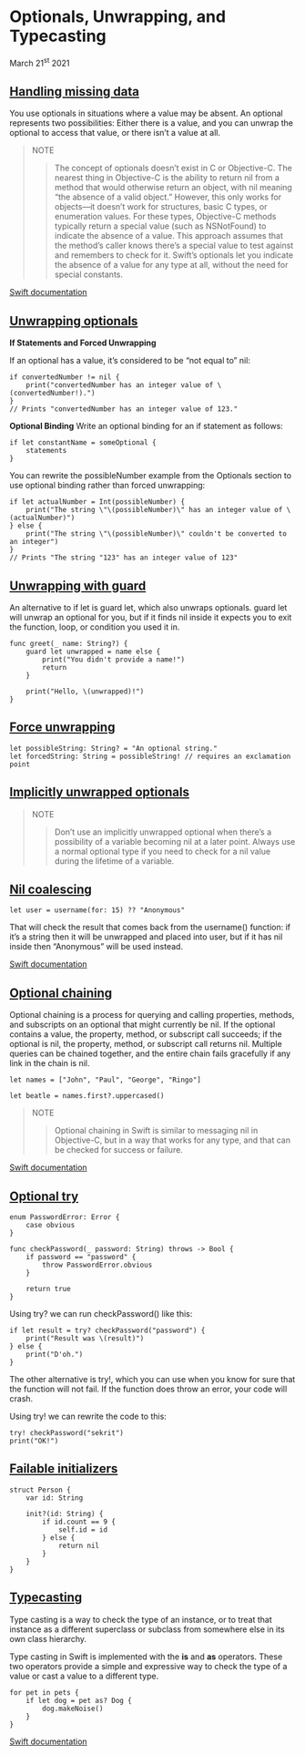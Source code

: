 # Optionals, Unwrapping, and Typecasting

March 21<sup>st</sup> 2021

## [Handling missing data](https://www.hackingwithswift.com/sixty/10/1/handling-missing-data)

You use optionals in situations where a value may be absent. An optional represents two possibilities: Either there is a value, and you can unwrap the optional to access that value, or there isn’t a value at all.

>NOTE
>>The concept of optionals doesn’t exist in C or Objective-C. The nearest thing in Objective-C is the ability to return nil from a method that would otherwise return an object, with nil meaning “the absence of a valid object.” However, this only works for objects—it doesn’t work for structures, basic C types, or enumeration values. For these types, Objective-C methods typically return a special value (such as NSNotFound) to indicate the absence of a value. This approach assumes that the method’s caller knows there’s a special value to test against and remembers to check for it. Swift’s optionals let you indicate the absence of a value for any type at all, without the need for special constants.

[Swift documentation](https://docs.swift.org/swift-book/LanguageGuide/TheBasics.html#ID330)

## [Unwrapping optionals](https://www.hackingwithswift.com/sixty/10/2/unwrapping-optionals)

**If Statements and Forced Unwrapping**
  
If an optional has a value, it’s considered to be “not equal to” nil:

~~~
if convertedNumber != nil {
    print("convertedNumber has an integer value of \(convertedNumber!).")
}
// Prints "convertedNumber has an integer value of 123."
~~~

**Optional Binding**
Write an optional binding for an if statement as follows:

~~~
if let constantName = someOptional {
    statements
}
~~~

You can rewrite the possibleNumber example from the Optionals section to use optional binding rather than forced unwrapping:

~~~
if let actualNumber = Int(possibleNumber) {
    print("The string \"\(possibleNumber)\" has an integer value of \(actualNumber)")
} else {
    print("The string \"\(possibleNumber)\" couldn't be converted to an integer")
}
// Prints "The string "123" has an integer value of 123"
~~~

## [Unwrapping with guard](https://www.hackingwithswift.com/sixty/10/3/unwrapping-with-guard)

An alternative to if let is guard let, which also unwraps optionals. guard let will unwrap an optional for you, but if it finds nil inside it expects you to exit the function, loop, or condition you used it in.

~~~
func greet(_ name: String?) {
    guard let unwrapped = name else {
        print("You didn't provide a name!")
        return
    }

    print("Hello, \(unwrapped)!")
}
~~~

## [Force unwrapping](https://www.hackingwithswift.com/sixty/10/4/force-unwrapping)

~~~
let possibleString: String? = "An optional string."
let forcedString: String = possibleString! // requires an exclamation point
~~~

## [Implicitly unwrapped optionals](https://www.hackingwithswift.com/sixty/10/5/implicitly-unwrapped-optionals)

>NOTE
>>Don’t use an implicitly unwrapped optional when there’s a possibility of a variable becoming nil at a later point. Always use a normal optional type if you need to check for a nil value during the lifetime of a variable.

## [Nil coalescing](https://www.hackingwithswift.com/sixty/10/6/nil-coalescing)

~~~
let user = username(for: 15) ?? "Anonymous"
~~~

That will check the result that comes back from the username() function: if it’s a string then it will be unwrapped and placed into user, but if it has nil inside then “Anonymous” will be used instead.

[Swift documentation](https://docs.swift.org/swift-book/LanguageGuide/TheBasics.html#ID330)

## [Optional chaining](https://www.hackingwithswift.com/sixty/10/7/optional-chaining)

Optional chaining is a process for querying and calling properties, methods, and subscripts on an optional that might currently be nil. If the optional contains a value, the property, method, or subscript call succeeds; if the optional is nil, the property, method, or subscript call returns nil. Multiple queries can be chained together, and the entire chain fails gracefully if any link in the chain is nil.

~~~
let names = ["John", "Paul", "George", "Ringo"]

let beatle = names.first?.uppercased()
~~~

>NOTE
>>Optional chaining in Swift is similar to messaging nil in Objective-C, but in a way that works for any type, and that can be checked for success or failure.

[Swift documentation](https://docs.swift.org/swift-book/LanguageGuide/OptionalChaining.html)

## [Optional try](https://www.hackingwithswift.com/sixty/10/8/optional-try)

~~~
enum PasswordError: Error {
    case obvious
}

func checkPassword(_ password: String) throws -> Bool {
    if password == "password" {
        throw PasswordError.obvious
    }

    return true
}
~~~

Using try? we can run checkPassword() like this:

~~~
if let result = try? checkPassword("password") {
    print("Result was \(result)")
} else {
    print("D'oh.")
}
~~~

The other alternative is try!, which you can use when you know for sure that the function will not fail. If the function does throw an error, your code will crash.

Using try! we can rewrite the code to this:

~~~
try! checkPassword("sekrit")
print("OK!")
~~~

## [Failable initializers](https://www.hackingwithswift.com/sixty/10/9/failable-initializers)

~~~
struct Person {
    var id: String

    init?(id: String) {
        if id.count == 9 {
            self.id = id
        } else {
            return nil
        }
    }
}
~~~

## [Typecasting](https://www.hackingwithswift.com/sixty/10/10/typecasting)

Type casting is a way to check the type of an instance, or to treat that instance as a different superclass or subclass from somewhere else in its own class hierarchy.

Type casting in Swift is implemented with the **is** and **as** operators. These two operators provide a simple and expressive way to check the type of a value or cast a value to a different type.

~~~
for pet in pets {
    if let dog = pet as? Dog {
        dog.makeNoise()
    }
}
~~~

[Swift documentation](https://docs.swift.org/swift-book/LanguageGuide/TypeCasting.html)
